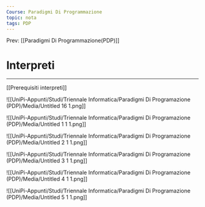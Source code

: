 ```yaml
---
Course: Paradigmi Di Programmazione
topic: nota
tags: PDP
---
```


Prev: [[Paradigmi Di Programmazione(PDP)]]

# Interpreti
---
[[Prerequisiti interpreti]]

![[UniPi-Appunti/Studi/Triennale Informatica/Paradigmi Di Programazione (PDP)/Media/Untitled 16 1.png]]

![[UniPi-Appunti/Studi/Triennale Informatica/Paradigmi Di Programazione (PDP)/Media/Untitled 1 1 1.png]]

![[UniPi-Appunti/Studi/Triennale Informatica/Paradigmi Di Programazione (PDP)/Media/Untitled 2 1 1.png]]

![[UniPi-Appunti/Studi/Triennale Informatica/Paradigmi Di Programazione (PDP)/Media/Untitled 3 1 1.png]]

![[UniPi-Appunti/Studi/Triennale Informatica/Paradigmi Di Programazione (PDP)/Media/Untitled 4 1 1.png]]

![[UniPi-Appunti/Studi/Triennale Informatica/Paradigmi Di Programazione (PDP)/Media/Untitled 5 1 1.png]]
